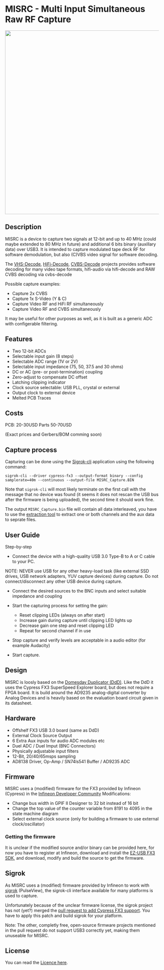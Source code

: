 # MISRC - Multi Input Simultaneous Raw RF Capture


<img src="https://github.com/Stefan-Olt/MISRC/blob/main/assets/hardware-images/MISRF-v0.0.6-Transparent-Hand-Soldered.png" width="600" height="">


## Description


MISRC is a device to capture two signals at 12-bit and up to 40 MHz (could maybe extended to 80 MHz in future) and additional 6 bits binary (auxillary data) over USB3.
It is intended to capture modulated tape deck RF for software demodulation, but also (C)VBS video signal for software decoding.

The [VHS-Decode](https://github.com/oyvindln/vhs-decode/), [HiFi-Decode](https://github.com/oyvindln/vhs-decode/wiki/hifi-decode), [CVBS-Decode](https://github.com/oyvindln/vhs-decode/wiki/CVBS-Composite-Decode) projects provides software decoding for many video tape formats, hifi-audio via hifi-decode and RAW CVBS decoding via cvbs-decode

Possible capture examples:

- Capture 2x CVBS
- Capture 1x S-Video (Y & C)
- Capture Video RF and HiFi RF simultaneously
- Capture Video RF and CVBS simultaneously

It may be useful for other purposes as well, as it is built as a generic ADC with configerable filtering.


## Features


- Two 12-bit ADCs
- Selectable input gain (8 steps)
- Selectable ADC range (1V or 2V)
- Selectable input impedance (75, 50, 37.5 and 30 ohms)
- DC or AC (pre- or post-termination) coupling
- Zero-adjust to compensate DC offset
- Latching clipping indicator
- Clock source selectable: USB PLL, crystal or external
- Output clock to external device
- Melted PCB Traces

## Costs


PCB: 20-30USD
Parts 50-70USD

(Exact prices and Gerbers/BOM comming soon) 


## Capture process



Capturing can be done using the [Sigrok-cli](https://sigrok.org/wiki/Downloads#Binaries_and_distribution_packages) application using the following command:


    sigrok-cli --driver cypress-fx3 --output-format binary --config samplerate=40m --continuous --output-file MISRC_Capture.BIN


Note that `sigrok-cli` will most likely terminate on the first call with the message that no device was found (it seems it does not rescan the USB bus after the firmware is being uploaded), the second time it should work fine.

The output `MISRC_Capture.bin` file will contain all data interleaved, you have to use the [extraction tool](https://github.com/Stefan-Olt/MISRC/RF-Extraction-Tool) to extract one or both channels and the aux data to seprate files.


## User Guide

Step-by-step 

* Connect the device with a high-quality USB 3.0 Type-B to A or C cable to your PC. 

NOTE: NEVER use USB for any other heavy-load task (like external SSD drives, USB network adapters, YUV capture devices) during capture. Do not connect/disconnect any other USB device during capture.

* Connect the desired sources to the BNC inputs and select suitable impedance and coupling

* Start the capturing process for setting the gain:
    * Reset clipping LEDs (always on after start)
    * Increase gain during capture until clipping LED lights up
    * Decrease gain one step and reset clipping LED
    * Repeat for second channel if in use

* Stop capture and verify levels are acceptable in a audio editor (for example Audacity)

* Start capture.


## Design


MISRC is loosly based on the [Domesday Duplicator (DdD)](https://github.com/simoninns/DomesdayDuplicator). Like the DdD it uses the Cypress FX3 SuperSpeed Explorer board, but does not require a FPGA board.
It is build around the AD9235 analog-digital converter by Analog Devices and is heavily based on the evaluation board circuit given in its datasheet.  


## Hardware 


- Offshelf FX3 USB 3.0 board (same as DdD)
- External Clock Source Output
- 6 Extra Aux inputs for audio ADC modules etc
- Duel ADC / Duel Imput (BNC Connectors)
- Physically adjustable input filters
- 12-Bit, 20/40/65msps sampling
- AD8138 Driver, Op-Amp / SN74ls541 Buffer / AD9235 ADC


## Firmware


MISRC uses a (modified) firmware for the FX3 provided by Infineon (Cypress) in the [Infineon Developer Community](https://community.infineon.com/t5/USB-superspeed-peripherals/EZ-USB-FX3-Explorer-kit-as-16-channel-logic-analyzers-gt-dropped-samples-after/m-p/635325/) 
Modifications:
* Change bus width in GPIF II Designer to 32 bit instead of 16 bit
* Change the top value of the counter variable from 8191 to 4095 in the state machine diagram
* Select external clock source (only for building a firmware to use external clock/oscillator)


### Getting the firmware


It is unclear if the modified source and/or binary can be provided here, for now you have to register at Infineon, download and install the [EZ-USB FX3 SDK](https://www.infineon.com/cms/de/design-support/tools/sdk/usb-controllers-sdk/ez-usb-fx3-software-development-kit/), and download, modify and build the source to get the firmware.


## Sigrok


As MISRC uses a (modified) firmware provided by Infineon to work with [sigrok](https://sigrok.org/) (PulseView), the sigrok-cli interface available for many platforms is used to capture.

Unfortunately because of the unclear firmware license, the sigrok project has not (yet?) merged the [pull request to add Cypress FX3 support](https://github.com/sigrokproject/libsigrok/pull/148/).
You have to apply this patch and build sigrok for your platform.

Note: The other, completly free, open-source firmware projects mentioned in the pull request do not support USB3 correctly yet, making them unuseable for MISRC.


## License


You can read the [Licence here](https://github.com/Stefan-Olt/MISRC/wiki/Licence).
